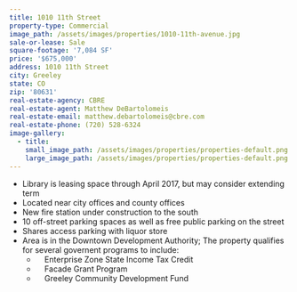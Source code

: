 ```yaml
---
title: 1010 11th Street
property-type: Commercial
image_path: /assets/images/properties/1010-11th-avenue.jpg
sale-or-lease: Sale
square-footage: '7,084 SF'
price: '$675,000'
address: 1010 11th Street
city: Greeley
state: CO
zip: '80631'
real-estate-agency: CBRE
real-estate-agent: Matthew DeBartolomeis
real-estate-email: matthew.debartolomeis@cbre.com
real-estate-phone: (720) 528-6324
image-gallery:
  - title:
    small_image_path: /assets/images/properties/properties-default.png
    large_image_path: /assets/images/properties/properties-default.png
---
```



* Library is leasing space through April 2017, but may consider extending term
* Located near city offices and county offices
* New fire station under construction to the south
* 10 off-street parking spaces as well as free public parking on the street
* Shares access parking with liquor store
* Area is in the Downtown Development Authority; The property qualifies for several governent programs to include:
  * &nbsp;&nbsp; &nbsp;Enterprise Zone State Income Tax Credit
  * &nbsp;&nbsp; &nbsp;Facade Grant Program
  * &nbsp;&nbsp; &nbsp;Greeley Community Development Fund